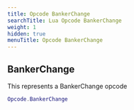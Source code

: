 ```yaml
---
title: Opcode BankerChange
searchTitle: Lua Opcode BankerChange
weight: 1
hidden: true
menuTitle: Opcode BankerChange
---
```

## BankerChange

This represents a BankerChange opcode
```lua
Opcode.BankerChange
```